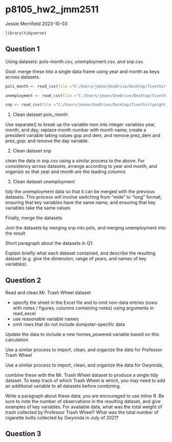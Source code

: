 p8105_hw2_jmm2511
================
Jessie Merrifield
2023-10-03

``` r
library(tidyverse)
```

## Question 1

Using datasets: pols-month.csv, unemployment.csv, and snp.csv.

*Goal*: merge these into a single data frame using year and month as
keys across datasets.

``` r
pols_month <- read_csv(file ="C:/Users/jmoon/OneDrive/Desktop/fivethirtyeight_datasets/pols-month.csv")

unemployment <- read_csv(file ="C:/Users/jmoon/OneDrive/Desktop/fivethirtyeight_datasets/unemployment.csv")

snp <- read_csv(file ="C:/Users/jmoon/OneDrive/Desktop/fivethirtyeight_datasets/snp.csv")
```

1.  Clean dataset pols_month

Use separate() to break up the variable mon into integer variables year,
month, and day; replace month number with month name; create a president
variable taking values gop and dem, and remove prez_dem and prez_gop;
and remove the day variable.

2.  Clean dataset snp

clean the data in snp.csv using a similar process to the above. For
consistency across datasets, arrange according to year and month, and
organize so that year and month are the leading columns

3.  Clean dataset unemployment

tidy the unemployment data so that it can be merged with the previous
datasets. This process will involve switching from “wide” to “long”
format; ensuring that key variables have the same name; and ensuring
that key variables take the same values

Finally, merge the datasets

Join the datasets by merging snp into pols, and merging unemployment
into the result

Short paragraph about the datasets in Q1:

Explain briefly what each dataset contained, and describe the resulting
dataset (e.g. give the dimension, range of years, and names of key
variables).

## Question 2

Read and clean Mr. Trash Wheel dataset

- specify the sheet in the Excel file and to omit non-data entries (rows
  with notes / figures; columns containing notes) using arguments in
  read_excel
- use reasonable variable names
- omit rows that do not include dumpster-specific data

Update the data to include a new homes_powered variable based on this
calculation

Use a similar process to import, clean, and organize the data for
Professor Trash Wheel

Use a similar process to import, clean, and organize the data for
Gwynnda,

combine these with the Mr. Trash Wheel dataset to produce a single tidy
dataset. To keep track of which Trash Wheel is which, you may need to
add an additional variable to all datasets before combining.

Write a paragraph about these data; you are encouraged to use inline R.
Be sure to note the number of observations in the resulting dataset, and
give examples of key variables. For available data, what was the total
weight of trash collected by Professor Trash Wheel? What was the total
number of cigarette butts collected by Gwynnda in July of 2021?

## Question 3
